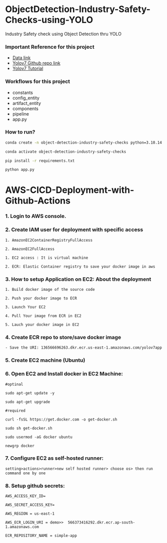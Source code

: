 # ObjectDetection-Industry-Safety-Checks-using-YOLO
Industry Safety check using Object Detection thru YOLO

### Important Reference for this project
- [Data link](https://drive.google.com/file/d/1ncxeLuWEMXkXVI79LXbA38s-Ij0d2q4E/view?usp=sharing)
- [Yolov7 Github repo link](https://github.com/WongKinYiu/yolov7)
- [Yolov7 Tutorial](https://youtube.com/playlist?list=PLkz_y24mlSJagh6O2MIrgI-Ki-t1rhjLI&si=6eMTgSe1-cbWVPGX)


### Workflows for this project
 - constants
 - config_entity
 - artifact_entity
 - components
 - pipeline
 - app.py


### How to run?

```bash
conda create -n object-detection-industry-safety-checks python=3.10.14 -y
```

```bash
conda activate object-detection-industry-safety-checks
```

```bash
pip install -r requirements.txt
```

```bash
python app.py
```

# AWS-CICD-Deployment-with-Github-Actions

### 1. Login to AWS console.

### 2. Create IAM user for deployment with specific access

	1. AmazonEC2ContainerRegistryFullAccess

	2. AmazonEC2FullAccess

	1. EC2 access : It is virtual machine

	2. ECR: Elastic Container registry to save your docker image in aws

### 3. How to setup Application on EC2: About the deployment

	1. Build docker image of the source code

	2. Push your docker image to ECR

	3. Launch Your EC2 

	4. Pull Your image from ECR in EC2

	5. Lauch your docker image in EC2

	
### 4. Create ECR repo to store/save docker image
    - Save the URI: 136566696263.dkr.ecr.us-east-1.amazonaws.com/yolov7app

	
### 5. Create EC2 machine (Ubuntu) 

### 6. Open EC2 and Install docker in EC2 Machine:
	
	
	#optinal

	sudo apt-get update -y

	sudo apt-get upgrade
	
	#required

	curl -fsSL https://get.docker.com -o get-docker.sh

	sudo sh get-docker.sh

	sudo usermod -aG docker ubuntu

	newgrp docker
	
### 7. Configure EC2 as self-hosted runner:
    setting>actions>runner>new self hosted runner> choose os> then run command one by one


### 8. Setup github secrets:

    AWS_ACCESS_KEY_ID=

    AWS_SECRET_ACCESS_KEY=

    AWS_REGION = us-east-1

    AWS_ECR_LOGIN_URI = demo>>  566373416292.dkr.ecr.ap-south-1.amazonaws.com

    ECR_REPOSITORY_NAME = simple-app
